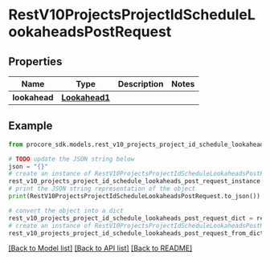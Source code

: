 # RestV10ProjectsProjectIdScheduleLookaheadsPostRequest


## Properties

Name | Type | Description | Notes
------------ | ------------- | ------------- | -------------
**lookahead** | [**Lookahead1**](Lookahead1.md) |  | 

## Example

```python
from procore_sdk.models.rest_v10_projects_project_id_schedule_lookaheads_post_request import RestV10ProjectsProjectIdScheduleLookaheadsPostRequest

# TODO update the JSON string below
json = "{}"
# create an instance of RestV10ProjectsProjectIdScheduleLookaheadsPostRequest from a JSON string
rest_v10_projects_project_id_schedule_lookaheads_post_request_instance = RestV10ProjectsProjectIdScheduleLookaheadsPostRequest.from_json(json)
# print the JSON string representation of the object
print(RestV10ProjectsProjectIdScheduleLookaheadsPostRequest.to_json())

# convert the object into a dict
rest_v10_projects_project_id_schedule_lookaheads_post_request_dict = rest_v10_projects_project_id_schedule_lookaheads_post_request_instance.to_dict()
# create an instance of RestV10ProjectsProjectIdScheduleLookaheadsPostRequest from a dict
rest_v10_projects_project_id_schedule_lookaheads_post_request_from_dict = RestV10ProjectsProjectIdScheduleLookaheadsPostRequest.from_dict(rest_v10_projects_project_id_schedule_lookaheads_post_request_dict)
```
[[Back to Model list]](../README.md#documentation-for-models) [[Back to API list]](../README.md#documentation-for-api-endpoints) [[Back to README]](../README.md)


